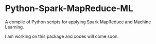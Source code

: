 # Python-Spark-MapReduce-ML
A compile of Python scripts for applying Spark MapReduce and Machine Learning.

I am working on this package and codes will come soon.
